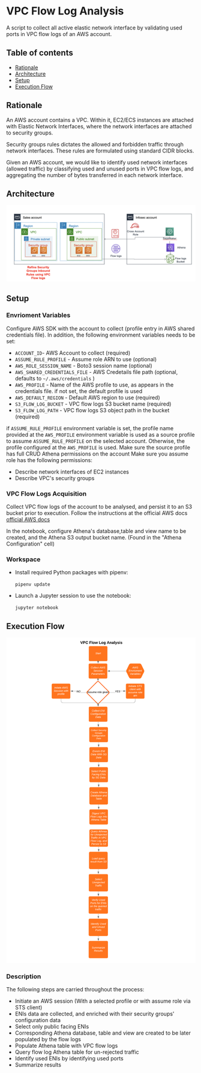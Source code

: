 # VPC Flow Log Analysis
A script to collect all active elastic network interface by validating used ports
in VPC flow logs of an AWS account.
## Table of contents
* [Rationale](#rationale)
* [Architecture](#architecture)
* [Setup](#setup)
* [Execution Flow](#execution-flow)

## Rationale
An AWS account contains a VPC. Within it, EC2/ECS instances are attached with Elastic
Network Interfaces, where the network interfaces are attached to security groups.

Security groups rules dictates the allowed and forbidden traffic through network interfaces.
These rules are formulated using standard CIDR blocks.

Given an AWS account, we would like to identify used network interfaces (allowed traffic)
by classifying used and unused ports in VPC flow logs, and aggregating the number of bytes 
transferred in each network interface.

## Architecture

![Alt text](assets/arch.png?raw=true "Architecture")

## Setup

### Envrioment Variables
Configure AWS SDK with the account to collect (profile entry in AWS shared credentials file).
In addition, the following environment variables needs to be set:

* `ACCOUNT_ID`- AWS Account to collect (required)
* `ASSUME_RULE_PROFILE` - Assume role ARN to use (optional)
* `AWS_ROLE_SESSION_NAME` - Boto3 session name (optional)
* `AWS_SHARED_CREDENTIALS_FILE` - AWS Credetails file path (optional, defaults to `~/.aws/credentials` )
* `AWS_PROFILE` - Name of the AWS profile to use, as appears in the credentials file. if not set, the default profile is used
* `AWS_DEFAULT_REGION` - Default AWS region to use (required)
* `S3_FLOW_LOG_BUCKET` - VPC flow logs S3 bucket name (required)
* `S3_FLOW_LOG_PATH` - VPC flow logs S3 object path in the bucket (required)

if `ASSUME_RULE_PROFILE` environment variable is set, the profile name provided at the `AWS_PROFILE` 
environment variable is used as a source profile to assume `ASSUME_RULE_PROFILE` on the selected account. 
Otherwise, the profile configured at the `AWS_PROFILE` is used.
Make sure the source profile has full CRUD Athena permissions on the account
Make sure you assume role has the following permissions:
* Describe network interfaces of EC2 instances
* Describe VPC's security groups


### VPC Flow Logs Acquisition

Collect VPC flow logs of the account to be analysed, and persist it to an S3 bucket prior to execution.
Follow the instructions at the official AWS docs [official AWS docs](https://docs.aws.amazon.com/vpc/latest/userguide/flow-logs-s3.html)

In the notebook, configure Athena's database,table and view name to be created, 
and the Athena S3 output bucket name. (Found in the "Athena Configuration" cell)

### Workspace
* Install required Python packages with pipenv:

   `pipenv update`

* Launch a Jupyter session to use the notebook:

   `jupyter notebook`


## Execution Flow

![Alt text](assets/vpc_flow_diag.png?raw=true "Flow Chart")

### Description

The following steps are carried throughout the process:

* Initiate an AWS session (With a selected profile or with assume role via STS client)
* ENIs data are collected, and enriched with their security groups' configuration data
* Select only public facing ENIs
* Corresponding Athena database, table and view are created to be later populated by the flow logs
* Populate Athena table with VPC flow logs
* Query flow log Athena table for un-rejected traffic
* Identify used ENIs by identifying used ports
* Summarize results
